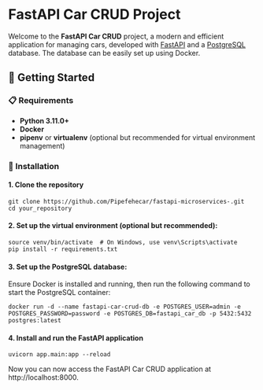 # FastAPI Car CRUD Project

Welcome to the **FastAPI Car CRUD** project, a modern and efficient application for managing cars, developed with [FastAPI](https://fastapi.tiangolo.com/) and a [PostgreSQL](https://www.postgresql.org/) database. The database can be easily set up using Docker.

## 🚀 Getting Started

### 📋 Requirements

- **Python 3.11.0+**
- **Docker**
- **pipenv** or **virtualenv** (optional but recommended for virtual environment management)

### 🔧 Installation

#### 1. Clone the repository

```rm
git clone https://github.com/Pipefehecar/fastapi-microservices-.git
cd your_repository
```
#### 2. Set up the virtual environment (optional but recommended):
```python3 -m venv venv
source venv/bin/activate  # On Windows, use venv\Scripts\activate
pip install -r requirements.txt

```
#### 3. Set up the PostgreSQL database:
Ensure Docker is installed and running, then run the following command to start the PostgreSQL container:
```
docker run -d --name fastapi-car-crud-db -e POSTGRES_USER=admin -e POSTGRES_PASSWORD=password -e POSTGRES_DB=fastapi_car_db -p 5432:5432 postgres:latest

```
#### 4. Install and run the FastAPI application
```
uvicorn app.main:app --reload
```

Now you can now access the FastAPI Car CRUD application at http://localhost:8000.